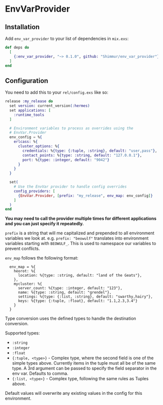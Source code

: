 EnvVarProvider
==============

Installation
------------

Add `env_var_provider` to your list of dependencies in `mix.exs`:

```elixir
def deps do
  [
    {:env_var_provider, "~> 0.1.0", github: "Shimmur/env_var_provider"}
  ]
end
```


Configuration
-------------

You need to add this to your `rel/config.exs` like so:

```elixir
release :my_release do
  set version: current_version(:hermes)
  set applications: [
    :runtime_tools
  ]

  # Environment variables to process as overrides using the
  # EnvVar.Provider
  env_config = %{
    erlcass: %{
      cluster_options: %{
        credentials: %{type: {:tuple, :string}, default: "user,pass"},
        contact_points: %{type: :string, default: "127.0.0.1"},
        port: %{type: :integer, default: "9042"}
      }
    }
  }

  set(
    # Use the EnvVar provider to handle config overrides
    config_providers: [
      {EnvVar.Provider, [prefix: "my_release", env_map: env_config]}
    ]
  )
end
```

**You may need to call the provider multiple times for different applications
and you can just specify it repeatedly.**

`prefix` is a string that will me capitalized and prepended to all
environment variables we look at. e.g. `prefix: "beowulf"` translates
into environment variables starting with `BEOWULF_`. This is used
to namespace our variables to prevent conflicts.

`env_map` follows the following format:
```
  env_map = %{
    heorot: %{
      location: %{type: :string, default: "land of the Geats"},
    },
    mycluster: %{
      server_count: %{type: :integer, default: "123"},
      name: %{type: :string, default: "grendel"},
      settings: %{type: {:list, :string}, default: "swarthy,hairy"},
      keys: %{type: {:tuple, :float}, default: "1.1,2.3,3.4"}
    }
  }
```

Type conversion uses the defined types to handle the destination
conversion.

Supported types:
 * `:string`
 * `:integer`
 * `:float`
 * `{:tuple, <type>}` - Complex type, where the second field is
   one of the simple types above. Currently items in the tuple
   must all be of the same type. A 3rd argument can be passed
   to specify the field separator in the env var. Defaults to
   comma.
 * `{:list, <type>}` - Complex type, following the same rules as
   Tuples above. 

Default values will overwrite any existing values in the config
for this environment.
